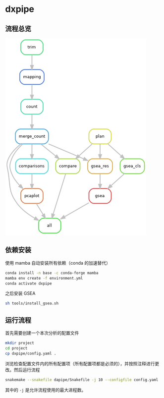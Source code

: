 # dxpipe

## 流程总览

![images/rulegraph.png](images/rulegraph.png)

## 依赖安装

使用 mamba 自动安装所有依赖（conda 的加速替代）

```bash
conda install -n base -c conda-forge mamba
mamba env create -f environment.yml
conda activate dxpipe
```

之后安装 GSEA
```bash
sh tools/install_gsea.sh
```

## 运行流程

首先需要创建一个本次分析的配置文件

```bash
mkdir project
cd project
cp dxpipe/config.yaml .
```

浏览检查配置文件内的所有配置项（所有配置项都是必须的），并按照注释进行更改。然后运行流程

```bash
snakemake --snakefile dapipe/Snakefile -j 10 --configfile config.yaml
```

其中的 `-j` 是允许流程使用的最大进程数。
